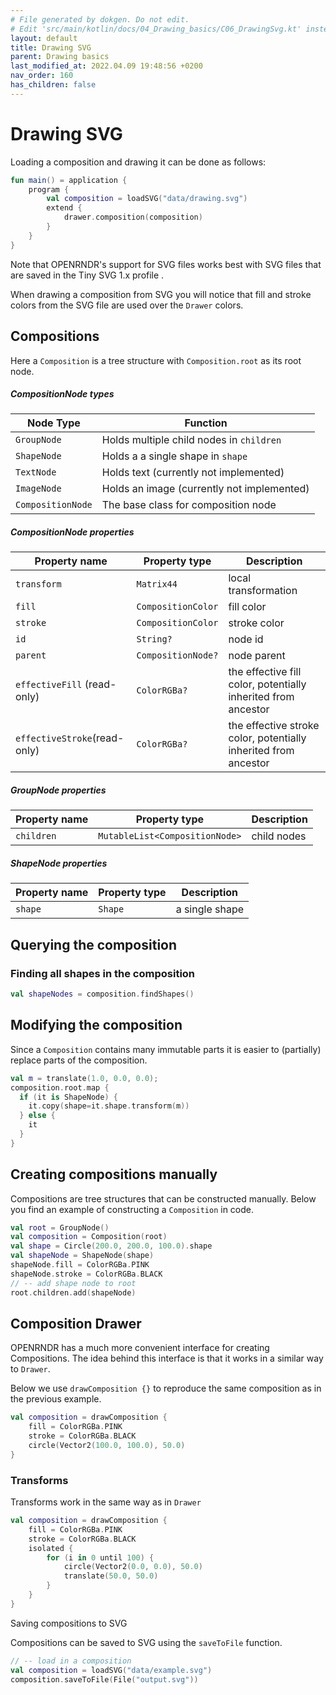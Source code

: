 ```yaml
---
# File generated by dokgen. Do not edit. 
# Edit 'src/main/kotlin/docs/04_Drawing_basics/C06_DrawingSvg.kt' instead.
layout: default
title: Drawing SVG
parent: Drawing basics
last_modified_at: 2022.04.09 19:48:56 +0200
nav_order: 160
has_children: false
---
```

 
# Drawing SVG

Loading a composition and drawing it can be done as follows: 
 
```kotlin
fun main() = application {
    program {
        val composition = loadSVG("data/drawing.svg")
        extend {
            drawer.composition(composition)
        }
    }
}
``` 
 
Note that OPENRNDR's support for SVG files works best with SVG files that are saved in the Tiny SVG 1.x profile .


When drawing a composition from SVG you will notice that fill and stroke colors from the SVG file are used over the `Drawer` colors.

## Compositions

Here a `Composition` is a tree structure with `Composition.root` as its root node.

##### CompositionNode types

Node Type         | Function
------------------|-----------------------------------------
`GroupNode`       | Holds multiple child nodes in `children`
`ShapeNode`       | Holds a a single shape in `shape`
`TextNode`        | Holds text (currently not implemented)
`ImageNode`       | Holds an image (currently not implemented)
`CompositionNode` | The base class for composition node

##### CompositionNode properties

Property name                | Property type      | Description
-----------------------------|--------------------|------------
`transform`                  | `Matrix44`         | local transformation
`fill`                       | `CompositionColor` | fill color
`stroke`                     | `CompositionColor` | stroke color
`id`                         | `String?`          | node id
`parent`                     | `CompositionNode?` | node parent
`effectiveFill` (read-only)  | `ColorRGBa?`       | the effective fill color, potentially inherited from ancestor
`effectiveStroke`(read-only) | `ColorRGBa?`       | the effective stroke color, potentially inherited from ancestor

##### GroupNode properties

Property name   | Property type                   | Description
----------------|---------------------------------|---------------
`children`      | `MutableList<CompositionNode>`  | child nodes

##### ShapeNode properties

Property name   | Property type  | Description
----------------|----------------|---------------
`shape`         | `Shape`        | a single shape

## Querying the composition

### Finding all shapes in the composition

```kotlin
val shapeNodes = composition.findShapes()
```

## Modifying the composition

Since a `Composition` contains many immutable parts it is easier to (partially) replace parts of the composition.

```kotlin
val m = translate(1.0, 0.0, 0.0);
composition.root.map {
  if (it is ShapeNode) {
    it.copy(shape=it.shape.transform(m))
  } else {
    it
  }
}
```
## Creating compositions manually

Compositions are tree structures that can be constructed manually. Below you find an example of constructing a `Composition` 
in code. 
 
```kotlin
val root = GroupNode()
val composition = Composition(root)
val shape = Circle(200.0, 200.0, 100.0).shape
val shapeNode = ShapeNode(shape)
shapeNode.fill = ColorRGBa.PINK
shapeNode.stroke = ColorRGBa.BLACK
// -- add shape node to root
root.children.add(shapeNode)
``` 
 
## Composition Drawer

OPENRNDR has a much more convenient interface for creating Compositions. The idea behind this
interface is that it works in a similar way to `Drawer`. 

Below we use `drawComposition {}` to reproduce the same composition as in the previous example. 
 
```kotlin
val composition = drawComposition {
    fill = ColorRGBa.PINK
    stroke = ColorRGBa.BLACK
    circle(Vector2(100.0, 100.0), 50.0)
}
``` 
 
### Transforms
    
Transforms work in the same way as in `Drawer` 
 
```kotlin
val composition = drawComposition {
    fill = ColorRGBa.PINK
    stroke = ColorRGBa.BLACK
    isolated {
        for (i in 0 until 100) {
            circle(Vector2(0.0, 0.0), 50.0)
            translate(50.0, 50.0)
        }
    }
}
``` 
 
Saving compositions to SVG

Compositions can be saved to SVG using the `saveToFile` function. 
 
```kotlin
// -- load in a composition
val composition = loadSVG("data/example.svg")
composition.saveToFile(File("output.svg"))
``` 
